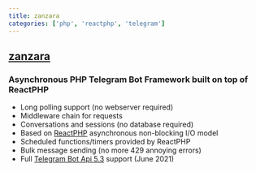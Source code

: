 ```yaml
---
title: zanzara
categories: ['php', 'reactphp', 'telegram']
---
```

## [zanzara](https://github.com/badfarm/zanzara)

### Asynchronous PHP Telegram Bot Framework built on top of ReactPHP

* Long polling support (no webserver required)
* Middleware chain for requests
* Conversations and sessions (no database required)
* Based on [ReactPHP](https://reactphp.org/) asynchronous non-blocking I/O model
* Scheduled functions/timers provided by ReactPHP
* Bulk message sending (no more 429 annoying errors)
* Full [Telegram Bot Api 5.3](https://core.telegram.org/bots/api) support (June 2021)
